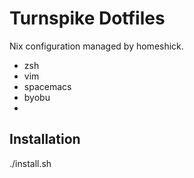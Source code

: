# Turnspike Dotfiles

Nix configuration managed by homeshick.

  * zsh
  * vim
  * spacemacs
  * byobu
  * 
## Installation

./install.sh